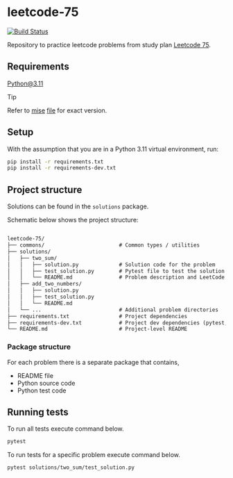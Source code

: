 # leetcode-75

[![Build Status](https://github.com/harshadnawathe/leetcode-75/actions/workflows/ci.yaml/badge.svg)](https://github.com/harshadnawathe/leetcode-75/actions/workflows/ci.yaml)

Repository to practice leetcode problems from study plan [Leetcode 75](https://leetcode.com/studyplan/leetcode-75/).

## Requirements

Python@3.11

> [!TIP]
> Refer to [mise](https://mise.jdx.dev/) [file](./.mise.toml) for exact version.

## Setup

With the assumption that you are in a Python 3.11 virtual environment, run:

```sh
pip install -r requirements.txt
pip install -r requirements-dev.txt
```

## Project structure

Solutions can be found in the `solutions` package.

Schematic below shows the project structure:

```txt

leetcode-75/
├── commons/                        # Common types / utilities
├── solutions/
│   ├── two_sum/
│   │   ├── solution.py             # Solution code for the problem
│   │   ├── test_solution.py        # Pytest file to test the solution
│   │   └── README.md               # Problem description and LeetCode link
│   ├── add_two_numbers/
│   │   ├── solution.py
│   │   ├── test_solution.py
│   │   └── README.md
│   └── ...                         # Additional problem directories
├── requirements.txt                # Project dependencies
├── requirements-dev.txt            # Project dev dependencies (pytest, etc.)
└── README.md                       # Project-level README
```

### Package structure

For each problem there is a separate package that contains,

- README file
- Python source code
- Python test code

## Running tests

To run all tests execute command below.

```sh
pytest
```

To run tests for a specific problem execute command below.

```sh
pytest solutions/two_sum/test_solution.py
```
